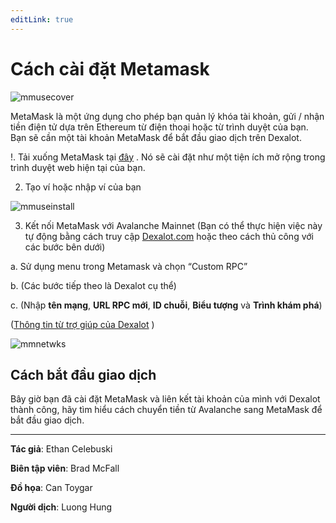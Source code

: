 ```yaml
---
editLink: true
---
```


# Cách cài đặt Metamask

![mmusecover](/images/metamaskuse/mmusecover.png)

MetaMask là một ứng dụng cho phép bạn quản lý khóa tài khoản, gửi / nhận tiền điện tử dựa trên Ethereum từ điện thoại hoặc từ trình duyệt của bạn. Bạn sẽ cần một tài khoản MetaMask để bắt đầu giao dịch trên Dexalot.

<VidStack src="youtube/8V7r3vIm_Pc" />

!. Tải xuống MetaMask tại [đây](https://metamask.io/) . Nó sẽ cài đặt như một tiện ích mở rộng trong trình duyệt web hiện tại của bạn.

2. Tạo ví hoặc nhập ví của bạn

![mmuseinstall](/images/metamaskuse/mmuseinstall.png)

3. Kết nối MetaMask với Avalanche Mainnet
(Bạn có thể thực hiện việc này tự động bằng cách truy cập [Dexalot.com](https://dexalot.com/) hoặc theo cách thủ công với các bước bên dưới)

a. Sử dụng menu trong Metamask và chọn “Custom RPC”

b. (Các bước tiếp theo là Dexalot cụ thể)

c. (Nhập **tên mạng**, **URL RPC mới**, **ID chuỗi**, **Biểu tượng** và **Trình khám phá**)

([Thông tin từ trợ giúp của Dexalot](https://dexalot.com/) )

![mmnetwks](/images/metamaskuse/mmnetwks.png)

## Cách bắt đầu giao dịch

Bây giờ bạn đã cài đặt MetaMask và liên kết tài khoản của mình với Dexalot thành công, hãy tìm hiểu cách chuyển tiền từ Avalanche sang MetaMask để bắt đầu giao dịch.

---
**Tác giả**: Ethan Celebuski

**Biên tập viên**: Brad McFall

**Đồ họa**: Can Toygar

**Người dịch**: Luong Hung
